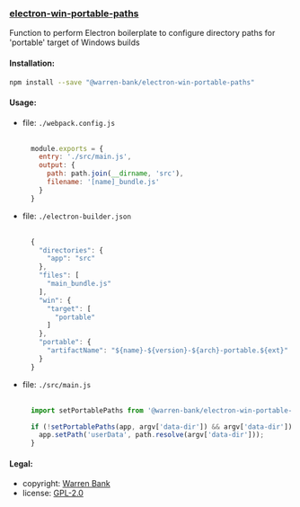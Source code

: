 ### [electron-win-portable-paths](https://github.com/warren-bank/electron-win-portable-paths)

Function to perform Electron boilerplate to configure directory paths for 'portable' target of Windows builds

#### Installation:

```bash
npm install --save "@warren-bank/electron-win-portable-paths"
```

#### Usage:

* file: `./webpack.config.js`<br><br>
  ```javascript
    module.exports = {
      entry: './src/main.js',
      output: {
        path: path.join(__dirname, 'src'),
        filename: '[name]_bundle.js'
      }
    }
  ```
* file: `./electron-builder.json`<br><br>
  ```javascript
    {
      "directories": {
        "app": "src"
      },
      "files": [
        "main_bundle.js"
      ],
      "win": {
        "target": [
          "portable"
        ]
      },
      "portable": {
        "artifactName": "${name}-${version}-${arch}-portable.${ext}"
      }
    }
  ```
* file: `./src/main.js`<br><br>
  ```javascript
    import setPortablePaths from '@warren-bank/electron-win-portable-paths'

    if (!setPortablePaths(app, argv['data-dir']) && argv['data-dir']) {
      app.setPath('userData', path.resolve(argv['data-dir']));
    }
  ```

#### Legal:

* copyright: [Warren Bank](https://github.com/warren-bank)
* license: [GPL-2.0](https://www.gnu.org/licenses/old-licenses/gpl-2.0.txt)
